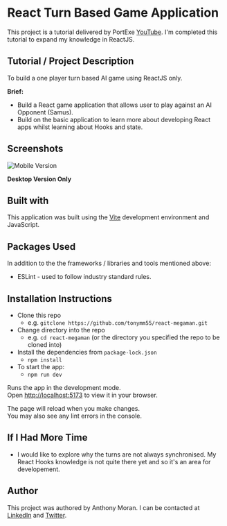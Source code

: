 # React Turn Based Game Application

This project is a tutorial delivered by PortExe [YouTube](https://www.youtube.com/watch?v=r7Z7R25spkE). I'm completed this tutorial to expand my knowledge in ReactJS.

## Tutorial / Project Description 

To build a one player turn based AI game using ReactJS only.

**Brief:**
* Build a React game application that allows user to play against an AI Opponent (Samus).
* Build on the basic application to learn more about developing React apps whilst learning about Hooks and state.

## Screenshots

![Mobile Version](vite-project/Assets/CatScreen.png)

**Desktop Version Only**

## Built with

This application was built using the [Vite](https://vitejs.dev/) development environment and JavaScript.

## Packages Used

In addition to the the frameworks / libraries and tools mentioned above:

* ESLint - used to follow industry standard rules.

## Installation Instructions

* Clone this repo
  * e.g. `gitclone https://github.com/tonymm55/react-megaman.git`
* Change directory into the repo
  * e.g. `cd react-megaman` (or the directory you specified the repo to be cloned into)
* Install the dependencies from `package-lock.json`
  * `npm install`
* To start the app:
  * `npm run dev`

Runs the app in the development mode.\
Open [http://localhost:5173](http://localhost:5173) to view it in your browser.

The page will reload when you make changes.\
You may also see any lint errors in the console.

## If I Had More Time

* I would like to explore why the turns are not always synchronised. My React Hooks knowledge is not quite there yet and so it's an area for developement.

## Author

This project was authored by Anthony Moran. I can be contacted at [LinkedIn](linkedin.com/in/anthonymmoran) and [Twitter](https://twitter.com/TonyMCodes).
